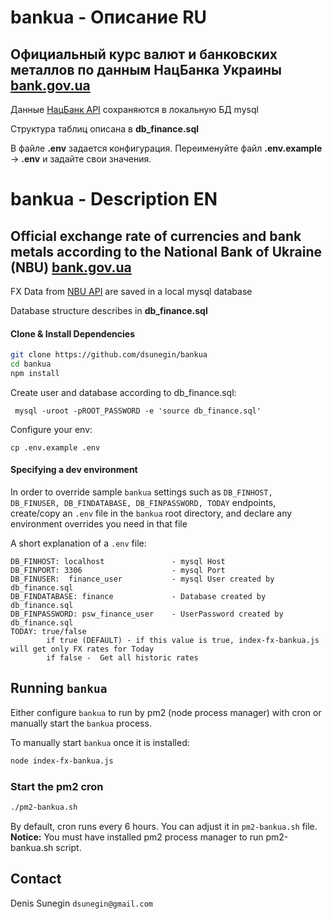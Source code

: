 # bankua - Описание RU

## Официальный курс валют и банковских металлов по данным НацБанка Украины [bank.gov.ua](https://bank.gov.ua) 

Данные [НацБанк API](https://bank.gov.ua/ua/open-data/api-dev) сохраняются в локальную БД mysql

Структура таблиц описана в **db_finance.sql**

В файле **.env** задается конфигурация. 
Переименуйте файл **.env.example** -> **.env**  и задайте свои значения.
 
# bankua - Description EN

## Official exchange rate of currencies and bank metals according to the National Bank of Ukraine (NBU) [bank.gov.ua](https://bank.gov.ua)

FX Data from [NBU API](https://bank.gov.ua/ua/open-data/api-dev) are saved in a local mysql database 

Database structure describes in  **db_finance.sql**


#### Clone & Install Dependencies
```bash
git clone https://github.com/dsunegin/bankua
cd bankua
npm install
```

Create user and database according to db_finance.sql:
```
 mysql -uroot -pROOT_PASSWORD -e 'source db_finance.sql'

```
Configure your env:
```
cp .env.example .env

```

#### Specifying a dev environment

In order to override sample `bankua` settings such as `DB_FINHOST, DB_FINUSER, DB_FINDATABASE, DB_FINPASSWORD, TODAY`  endpoints, create/copy an `.env` file in the `bankua` root directory, and declare any environment overrides you need in that file

A short explanation of a `.env` file:

```
DB_FINHOST: localhost               - mysql Host
DB_FINPORT: 3306                    - mysql Port
DB_FINUSER:  finance_user           - mysql User created by db_finance.sql
DB_FINDATABASE: finance             - Database created by db_finance.sql
DB_FINPASSWORD: psw_finance_user    - UserPassword created by db_finance.sql
TODAY: true/false
        if true (DEFAULT) - if this value is true, index-fx-bankua.js will get only FX rates for Today
        if false -  Get all historic rates
```

## Running `bankua`

Either configure `bankua` to run by pm2 (node process manager)  with cron or manually start the `bankua` process.

To manually start `bankua` once it is installed:

```bash
node index-fx-bankua.js 
```

### Start the pm2 cron 

```bash
./pm2-bankua.sh
```
By default, cron runs every 6 hours. You can adjust it in  `pm2-bankua.sh` file. 
**Notice:** You must have installed pm2 process manager to run pm2-bankua.sh script. 

## Contact
Denis Sunegin `dsunegin@gmail.com`
